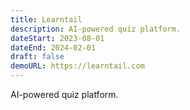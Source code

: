 ```yaml
---
title: Learntail
description: AI-powered quiz platform.
dateStart: 2023-08-01
dateEnd: 2024-02-01
draft: false
demoURL: https://learntail.com
---
```


AI-powered quiz platform.
